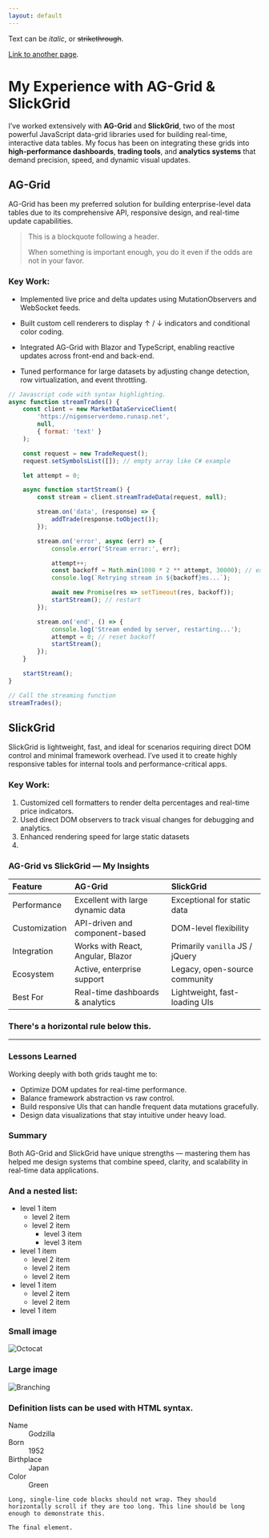 ```yaml
---
layout: default
---
```


Text can be _italic_, or ~~strikethrough~~.

[Link to another page](./another-page.html).

# My Experience with AG-Grid & SlickGrid

I’ve worked extensively with **AG-Grid** and **SlickGrid**, two of the most powerful JavaScript data-grid libraries used for building real-time, interactive data tables.
My focus has been on integrating these grids into **high-performance dashboards**, **trading tools**, and **analytics systems** that demand precision, speed, and dynamic visual updates.

## AG-Grid

AG-Grid has been my preferred solution for building enterprise-level data tables due to its comprehensive API, responsive design, and real-time update capabilities.

> This is a blockquote following a header.
>
> When something is important enough, you do it even if the odds are not in your favor.

### Key Work:

* Implemented live price and delta updates using MutationObservers and WebSocket feeds.

* Built custom cell renderers to display ↑ / ↓ indicators and conditional color coding.

* Integrated AG-Grid with Blazor and TypeScript, enabling reactive updates across front-end and back-end.

* Tuned performance for large datasets by adjusting change detection, row virtualization, and event throttling.

```js
// Javascript code with syntax highlighting.
async function streamTrades() {
    const client = new MarketDataServiceClient(
        'https://nigemserverdemo.runasp.net',
        null,
        { format: 'text' }
    );

    const request = new TradeRequest();
    request.setSymbolsList([]); // empty array like C# example

    let attempt = 0;

    async function startStream() {
        const stream = client.streamTradeData(request, null);

        stream.on('data', (response) => {
            addTrade(response.toObject());
        });

        stream.on('error', async (err) => {
            console.error('Stream error:', err);

            attempt++;
            const backoff = Math.min(1000 * 2 ** attempt, 30000); // exponential backoff max 30s
            console.log(`Retrying stream in ${backoff}ms...`);

            await new Promise(res => setTimeout(res, backoff));
            startStream(); // restart
        });

        stream.on('end', () => {
            console.log('Stream ended by server, restarting...');
            attempt = 0; // reset backoff
            startStream();
        });
    }

    startStream();
}

// Call the streaming function
streamTrades();
```

## SlickGrid

SlickGrid is lightweight, fast, and ideal for scenarios requiring direct DOM control and minimal framework overhead.
I’ve used it to create highly responsive tables for internal tools and performance-critical apps.

### Key Work:

1.  Customized cell formatters to render delta percentages and real-time price indicators.
2.  Used direct DOM observers to track visual changes for debugging and analytics.
3.  Enhanced rendering speed for large static datasets
4.  

### AG-Grid vs SlickGrid — My Insights

| Feature       | AG-Grid                           | SlickGrid                       |
|:--------------|:----------------------------------|:--------------------------------|
| Performance   | Excellent with large dynamic data | Exceptional for static data     |
| Customization | API-driven and component-based    | DOM-level flexibility           |
| Integration   | Works with React, Angular, Blazor | Primarily `vanilla` JS / jQuery |
| Ecosystem     | Active, enterprise support        | Legacy, open-source community   |
| Best For      | Real-time dashboards & analytics  | Lightweight, fast-loading UIs   |

### There's a horizontal rule below this.

* * *

### Lessons Learned

Working deeply with both grids taught me to:

*   Optimize DOM updates for real-time performance.
*   Balance framework abstraction vs raw control.
*   Build responsive UIs that can handle frequent data mutations gracefully.
*   Design data visualizations that stay intuitive under heavy load.

### Summary

Both AG-Grid and SlickGrid have unique strengths — mastering them has helped me design systems that combine speed, clarity, and scalability in real-time data applications.

### And a nested list:

- level 1 item
  - level 2 item
  - level 2 item
    - level 3 item
    - level 3 item
- level 1 item
  - level 2 item
  - level 2 item
  - level 2 item
- level 1 item
  - level 2 item
  - level 2 item
- level 1 item

### Small image

![Octocat](https://github.githubassets.com/images/icons/emoji/octocat.png)

### Large image

![Branching](https://guides.github.com/activities/hello-world/branching.png)


### Definition lists can be used with HTML syntax.

<dl>
<dt>Name</dt>
<dd>Godzilla</dd>
<dt>Born</dt>
<dd>1952</dd>
<dt>Birthplace</dt>
<dd>Japan</dd>
<dt>Color</dt>
<dd>Green</dd>
</dl>

```
Long, single-line code blocks should not wrap. They should horizontally scroll if they are too long. This line should be long enough to demonstrate this.
```

```
The final element.
```

